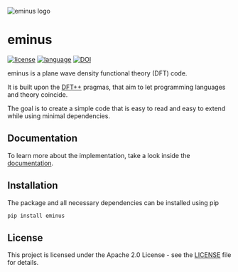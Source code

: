 ![eminus logo](https://gitlab.com/nextdft/eminus/-/raw/master/docs/logo/eminus_logo.png)

# eminus
[![license](https://img.shields.io/badge/license-APACHE2-green)](https://gitlab.com/wangenau/eminus/-/blob/master/LICENSE)
[![language](https://img.shields.io/badge/language-Python3-blue)](https://www.python.org/)
[![DOI](https://zenodo.org/badge/431079841.svg)](https://zenodo.org/badge/latestdoi/431079841)

eminus is a plane wave density functional theory (DFT) code.

It is built upon the [DFT++](https://arxiv.org/abs/cond-mat/9909130) pragmas, that aim to let programming languages and theory coincide.

The goal is to create a simple code that is easy to read and easy to extend while using minimal dependencies.

## Documentation

To learn more about the implementation, take a look inside the [documentation](https://nextdft.gitlab.io/eminus/).

## Installation

The package and all necessary dependencies can be installed using pip

```bash
pip install eminus
```

## License

This project is licensed under the Apache 2.0 License - see the [LICENSE](https://gitlab.com/nextdft/eminus/-/blob/master/LICENSE) file for details.
